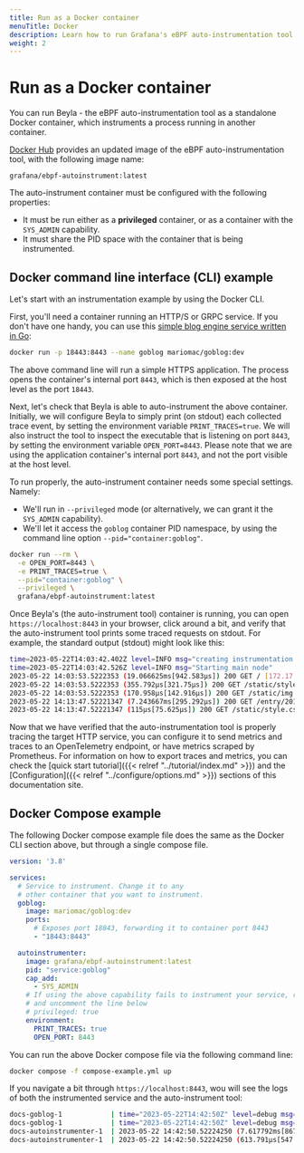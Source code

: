 ```yaml
---
title: Run as a Docker container
menuTitle: Docker
description: Learn how to run Grafana's eBPF auto-instrumentation tool as a standalone Docker container, which instruments another container.
weight: 2
---
```


# Run as a Docker container

You can run Beyla - the eBPF auto-instrumentation tool as a standalone Docker container,
which instruments a process running in another container.

[Docker Hub](https://hub.docker.com/r/grafana/ebpf-autoinstrument) provides
an updated image of the eBPF auto-instrumentation tool, with the following image name:

```
grafana/ebpf-autoinstrument:latest
```

The auto-instrument container must be configured with the following properties:

* It must be run either as a **privileged** container, or as a container with the
  `SYS_ADMIN` capability.
* It must share the PID space with the container that is being instrumented.

## Docker command line interface (CLI) example

Let's start with an instrumentation example by using the Docker CLI.

First, you'll need a container running an HTTP/S or GRPC service.
If you don't have one handy, you can use this [simple blog engine service written in Go](http://macias.info):

```sh
docker run -p 18443:8443 --name goblog mariomac/goblog:dev
```

The above command line will run a simple HTTPS application. The process opens the container's
internal port `8443`, which is then exposed at the host level as the port `18443`.

Next, let's check that Beyla is able to auto-instrument the above
container. Initially, we will configure Beyla to simply print (on stdout) each collected trace event,
by setting the environment variable `PRINT_TRACES=true`. We will also instruct the tool to
inspect the executable that is listening on port `8443`, by setting the environment variable
`OPEN_PORT=8443`. Please note that we are using the application container's internal port `8443`, and
not the port visible at the host level.

To run properly, the auto-instrument container needs some special settings. Namely:

* We'll run in `--privileged` mode (or alternatively, we can grant it the `SYS_ADMIN` capability).
* We'll let it access the `goblog` container PID namespace, by using the command line option `--pid="container:goblog"`.

```sh
docker run --rm \
  -e OPEN_PORT=8443 \
  -e PRINT_TRACES=true \
  --pid="container:goblog" \
  --privileged \
  grafana/ebpf-autoinstrument:latest
```

Once Beyla's (the auto-instrument tool) container is running, you can open `https://localhost:8443` in your browser,
click around a bit, and verify that the auto-instrument tool prints some traced requests on stdout. For example,
the standard output (stdout) might look like this:

```sh
time=2023-05-22T14:03:42.402Z level=INFO msg="creating instrumentation pipeline"
time=2023-05-22T14:03:42.526Z level=INFO msg="Starting main node"
2023-05-22 14:03:53.5222353 (19.066625ms[942.583µs]) 200 GET / [172.17.0.1]->[localhost:18443] size:0B
2023-05-22 14:03:53.5222353 (355.792µs[321.75µs]) 200 GET /static/style.css [172.17.0.1]->[localhost:18443] size:0B
2023-05-22 14:03:53.5222353 (170.958µs[142.916µs]) 200 GET /static/img.png [172.17.0.1]->[localhost:18443] size:0B
2023-05-22 14:13:47.52221347 (7.243667ms[295.292µs]) 200 GET /entry/201710281345_instructions.md [172.17.0.1]->[localhost:18443] size:0B
2023-05-22 14:13:47.52221347 (115µs[75.625µs]) 200 GET /static/style.css [172.17.0.1]->[localhost:18443] size:0B
```

Now that we have verified that the auto-instrumentation tool is properly tracing the target HTTP service,
you can configure it to send metrics and traces to an OpenTelemetry endpoint, or have metrics scraped by Prometheus.
For information on how to export traces and metrics, you can check the [quick start tutorial]({{< relref "../tutorial/index.md" >}})
and the [Configuration]({{< relref "../configure/options.md" >}}) sections of this documentation site.

## Docker Compose example

The following Docker compose example file does the same as the Docker CLI section above,
but through a single compose file.

```yaml
version: '3.8'

services:
  # Service to instrument. Change it to any
  # other container that you want to instrument.
  goblog:
    image: mariomac/goblog:dev
    ports:
      # Exposes port 18843, forwarding it to container port 8443
      - "18443:8443"

  autoinstrumenter:
    image: grafana/ebpf-autoinstrument:latest
    pid: "service:goblog"
    cap_add:
      - SYS_ADMIN
    # If using the above capability fails to instrument your service, remove it
    # and uncomment the line below
    # privileged: true
    environment:
      PRINT_TRACES: true
      OPEN_PORT: 8443
```

You can run the above Docker compose file via the following command line:

```sh
docker compose -f compose-example.yml up
```

If you navigate a bit through `https://localhost:8443`, wou will see the logs of
both the instrumented service and the auto-instrument tool:

```sh
docs-goblog-1            | time="2023-05-22T14:42:50Z" level=debug msg="new request" component=assets/handler.go method=GET remoteAddr="172.18.0.1:35488" url=/entry/201710281345_instructions.md
docs-goblog-1            | time="2023-05-22T14:42:50Z" level=debug msg="new request" component=assets/handler.go method=GET remoteAddr="172.18.0.1:35488" url=/static/style.css
docs-autoinstrumenter-1  | 2023-05-22 14:42:50.52224250 (7.617792ms[867.667µs]) 200 GET /entry/201710281345_instructions.md [172.18.0.1]->[localhost:18443] size:0B
docs-autoinstrumenter-1  | 2023-05-22 14:42:50.52224250 (613.791µs[547.041µs]) 200 GET /static/style.css [172.18.0.1]->[localhost:18443] size:0B
```
